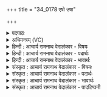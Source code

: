 +++
title = "34_0178 एषो उषा"

+++
<details><summary>पदपाठः</summary>

ए꣣षा꣢। उ꣣। उषाः꣢। अ꣡पू꣢꣯र्व्या। अ। पू꣣र्व्या। वि꣢। उ꣣च्छति। प्रिया꣢। दि꣣वः꣢। स्तु꣣षे꣢। वा꣣म्। अश्विना। बृह꣢त्। १७८।
</details>

<details><summary>अधिमन्त्रम् (VC)</summary>

- इन्द्रः
- प्रस्कण्वः काण्वः
- गायत्री
- षड्जः
- ऐन्द्रं काण्डम्
</details>

<details><summary>हिन्दी : आचार्य रामनाथ वेदालंकार - विषयः</summary>

अगले मन्त्र में रात्रि के हट जाने पर छिटकी हुई उषा का वर्णन किया गया है।
</details>

<details><summary>हिन्दी : आचार्य रामनाथ वेदालंकार - पदार्थः</summary>

पदार्थान्वय -  (एषा उ) यह (अपूर्व्या) अपूर्व, (प्रिया) प्रिय (उषाः) उषा के समान प्रकाशमयी धर्म, विद्या आदि की ज्योति (दिवः) द्युतिमान् (इन्द्र) अर्थात् परमेश्वर, आचार्य या राजा के पास से उत्पन्न होकर (व्युच्छति) अधर्म, अज्ञान आदि रूप अन्धकार को विदीर्ण कर छिटक रही है। (अश्विना) हे प्राकृतिक उषा से प्रकाशित द्यावापृथिवी के समान धर्म, ज्ञान आदि से प्रकाशित स्त्री-पुरुषो ! मैं (वाम्) तुम्हारी (बृहत्) बहुत अधिक (स्तुषे) स्तुति करता हूँ ॥४॥
</details>

<details><summary>हिन्दी : आचार्य रामनाथ वेदालंकार - भावार्थः</summary>

भावार्थ -  पहले मन्त्र में रात्रि को दूर करने की प्रार्थना की गयी थी। सौभाग्य से उस हृदय-व्यापिनी राष्ट्रव्यापिनी और विश्वव्यापिनी अधर्मरूपिणी या अविद्यारूपिणी रात्रि को हटाकर दिव्य प्रकाशमयी धर्मरूपिणी या विद्यारूपिणी उषा प्रकट हो गयी है। जैसे प्राकृतिक उषा के प्रादुर्भाव से द्यावापृथिवी प्रकाश से भर जाते हैं, वैसे ही इस, विद्या, सच्चरित्रता, आध्यात्मिकता आदि की ज्योति से परिपूर्ण दिव्य उषा के प्रकाश से स्त्री-पुरुष-रूप द्यावापृथिवी दिव्य दीप्ति से देदीप्यमान हो उठे हैं ॥४॥
</details>

<details><summary>संस्कृत : आचार्य रामनाथ वेदालंकार - विषयः</summary>

अथ निशाया अपगमे उद्भासिताम् उषसं वर्णयति।
</details>

<details><summary>संस्कृत : आचार्य रामनाथ वेदालंकार - पदार्थः</summary>

पदार्थान्वय -  (एषा उ) इयं किल (अपूर्व्या२) न पूर्वं कदाचिदनुभूता, अनुपमा। पूर्वस्मिन् काले भवा पूर्व्या, न पूर्व्या अपूर्व्या, भवार्थे यत्। (प्रिया) प्रीतिकरी (उषाः) उषर्वत् प्रकाशमयी धर्मविद्यादिद्युतिः (दिवः) द्योतनात्मकात् इन्द्रात् परमेश्वराद् आचार्याद् नृपतेर्वा, तेषां सकाशादित्यर्थः (वि उच्छति) अधर्माज्ञानादिरूपं तमो विदार्य प्रस्फुरति। (अश्विना) हे अश्विनौ, द्यावापृथिवीवद् उषसः प्रकाशेन व्याप्तौ स्त्रीपुरुषौ ! अहम् (वाम्) युवाम् (बृहत्) प्रभूतम् (स्तुषे) स्तौमि, अभिनन्दामि। ष्टुञ् स्तुतौ धातोर्लेटि उत्तमैकवचने रूपम्। सिब्बहुलं लेटि। अ० ३।१।३४ इति सिबागमः ॥४॥३
</details>

<details><summary>संस्कृत : आचार्य रामनाथ वेदालंकार - भावार्थः</summary>

भावार्थ -  पूर्वस्मिन् मन्त्रे निशाया अपसारणं प्रार्थितम्। सौभाग्येन तां हृदयव्यापिनीं राष्ट्रव्यापिनीं विश्वव्यापिनीम् अधर्मरूपामविद्यारूपां वा निशां निरस्य दिव्यप्रकाशमयी धर्मरूपा विद्यारूपा वा उषाः प्रादुर्भूतास्ति। यथा प्राकृतिक्या उषसः प्रादुर्भावेन द्यावापृथिव्यौ प्रकाशपरिपूर्णे भवतस्तथैवास्या धर्मविद्यासच्चारित्र्याध्यात्मिकत्वादिज्योतिर्भरिताया दिव्याया उषसः प्रकाशेन स्त्रीपुरुषरूपे द्यावापृथिव्यौ दिव्यदीप्त्या देदीप्यमाने संजाते स्तः ॥४॥
</details>

<details><summary>संस्कृत : आचार्य रामनाथ वेदालंकार - पादटिप्पनी</summary>

टिप्पनी -   १. ऋ० १।४६।१, देवते अश्विनौ। साम० १७२८। २. अपूर्वा एव अपूर्व्या, स्वार्थिकस्तद्धितः। प्रथमेत्यर्थः—इति वि०। पूर्वकालभवाः यस्मान्न सन्तीति—सर्वासां हि देवतानां प्रथमा उषाः। एते वा देवाः प्रातर्यावाणो यदग्निरुषा अश्विनौ (ऐ० ब्रा० २।१५) इति ऐतरेयकम्—इति भ०। अपूर्व्या पूर्वेषु मध्यरात्रादिकालेषु विद्यमाना न भवति, किन्त्विदानीन्तना—इति सा०। ३. ऋग्भाष्ये दयानन्दर्षिणा मन्त्रोऽयं विदुषीणां पक्षे व्याख्यातः।
</details>